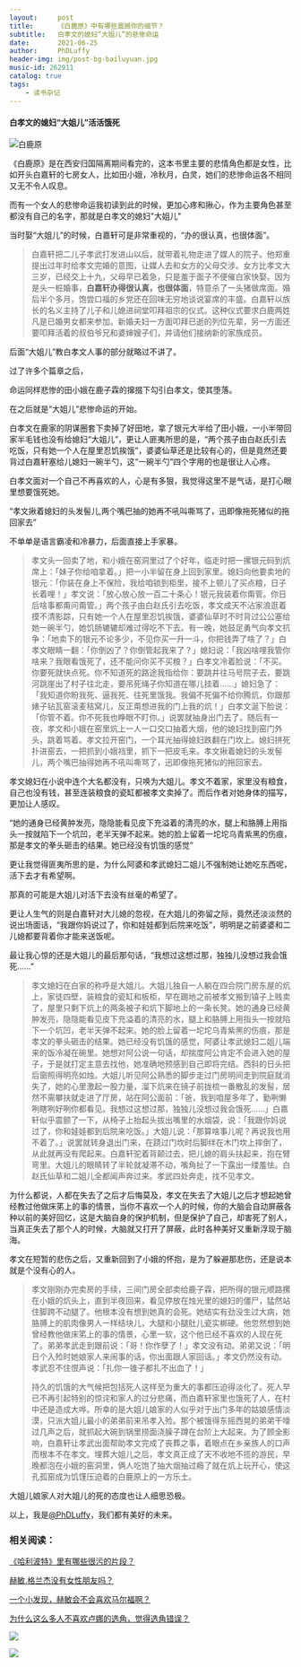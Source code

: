 ```yaml
---
layout:     post
title:      《白鹿原》中有哪些震撼你的细节？
subtitle:   白孝文的媳妇“大姐儿”的悲惨命运
date:       2021-06-25
author:     PhDLuffy
header-img: img/post-bg-bailuyuan.jpg
music-id: 262911
catalog: true
tags:
    - 读书杂记
---
```


#### 白孝文的媳妇“大姐儿”活活饿死

![白鹿原](https://cdn.jsdelivr.net/gh/PhDLuffy/PicGo@master/img/20210621125852.jpg)

《白鹿原》是在西安归国隔离期间看完的，这本书里主要的悲情角色都是女性，比如开头白嘉轩的七房女人，比如田小娥，冷秋月，白灵，她们的悲惨命运各不相同又无不令人叹息。

而有一个女人的悲惨命运我初读到此的时候，更加心疼和揪心，作为主要角色甚至都没有自己的名字，那就是白孝文的媳妇"大姐儿"

当时娶“大姐儿”的时候，白嘉轩可是非常重视的，“办的很认真，也很体面”。

> 白嘉轩把二儿子孝武打发进山以后，就带着礼物走进了媒人的院子。他郑重提出过年时给孝文完婚的意图，让媒人去和女方的父母交涉。女方比孝文大三岁，已经交上十九，父母早已着急，只是羞于面子不便催白家快娶。因为是头一桩婚事，**白嘉轩办得很认真，也很体面**，特意杀了一头猪做席面。婚后半个多月，饱尝口福的乡党还在回味无穷地谈说宴席的丰盛。白嘉轩以族长的名义主持了儿子和儿媳进祠堂叩拜祖宗的仪式。这种仪式要求白鹿两姓凡是已婚男女都来参加。新婚夫妇一方面叩拜已逝的列位先辈，另一方面还要叩拜活着的叔伯爷兄和婆婶嫂子们，并请他们接纳新的家族成员。

后面“大姐儿”教白孝文人事的部分就略过不讲了。

过了许多个篇章之后，

命运同样悲惨的田小娥在鹿子霖的撺掇下勾引白孝文，使其堕落。

在之后就是“大姐儿”悲惨命运的开始。

白孝文在鹿家的阴谋圈套下卖掉了好田地，拿了银元大半给了田小娥，一小半带回家半毛钱也没有给媳妇“大姐儿”，更让人匪夷所思的是，“两个孩子由白赵氏引去吃饭，只有她一个人在屋里忍饥挨饿”，婆婆仙草还是比较有心的，但是竟然还要背过白嘉轩塞给儿媳妇一碗半勺，这“一碗半勺”四个字用的也是很让人心疼。

白孝文面对一个自己不再喜欢的人，心是有多狠，我觉得这里不是气话，是打心眼里想要饿死她。

“孝文揪着媳妇的头发髻儿,两个嘴巴抽的她再不吼叫嘶骂了，迅即像拖死猪似的拖回家去”

不单单是语言霸凌和冷暴力，后面直接上手家暴。

> 孝文头一回卖了地，和小娥在窑洞里过了个好年，临走时把一摞银元码到炕席上：「妹子你给咱拿着。」把一小半留在身上回到家里。媳妇向他要卖地的银元：「你装在身上不保险，我给咱锁到柜里，接不上顿儿了买点粮，日子长着哩！」孝文说：「放心放心放一百二十条心！银元我装着你甭管。你日后啥事都甭问甭管。」两个孩子由白赵氏引去吃饭，孝文成天不沾家浪逛着摸不清影踪，只有她一个人在屋里忍饥挨饿，婆婆仙草时不时背过公公塞给她一碗半勺，她饥肠辘辘却难过得吃不下去。有一晚，她鼓足勇气向孝文抗争：「地卖下的银元不论多少，不见你买一升一斗，你把钱弄了啥了？」白孝文眼睛一翻：「你倒凶了？你倒管起我来了？」媳妇说：「我凶啥哩我管你啥来？我眼看饿死了，还不能问你买不买粮？」白孝文冷着脸说：「不买。你要死就快点死。你不知道死的路途我指给你：要跳井往马号院子去，要跳河跳崖出了村子往北走，要吊死绳子你知道在哪儿挂着……」媳妇急了：「我知道你盼我死、逼我死、往死里饿我。我偏不死偏不给你腾炕，你跟那婊子钻瓦窑滚麦秸窝儿，反正甭想进我的门上我的炕！」白孝文涎下脸说：「你管不着。你不死我也睁眼不盯你。」说罢就抽身出门去了。随后有一夜，孝文和小娥在窑里炕上一人一口交口抽着大烟，他的媳妇找到窑门外头，跳着骂着。孝文拉开窑门，一个耳光抽得媳妇跌翻在门坎上。媳妇拼死扑进窑去，一把抓到小娥裆里，抓下一把皮毛来。孝文揪着媳妇的头发髻儿，两个嘴巴抽得她再不吼叫嘶骂了，迅即像拖死猪似的拖回家去。

孝文媳妇在小说中连个大名都没有，只唤为大姐儿。孝文不着家，家里没有粮食，自己也没有钱，甚至连装粮食的瓷缸都被孝文卖掉了。而后作者对她身体的描写，更加让人感叹。

“她的通身已经黄肿发亮，隐隐能看见皮下充溢着的清亮的水，腿上和胳膊上用指头一按就陷下一个坑凹，老半天弹不起来。她的脸上留着一坨坨乌青紫黑的伤痕，那是孝文的拳头砸击的结果。她已经没有饥饿的感觉”

更让我觉得匪夷所思的是，为什么阿婆和孝武媳妇二姐儿不强制她让她吃东西呢，活下去才有希望啊。

那真的可能是大姐儿对活下去没有丝毫的希望了。

更让人生气的则是白嘉轩对大儿媳的忽视，在大姐儿的弥留之际，竟然还淡淡然的说出场面话，“我跟你妈说过了，你和娃娃都到后院来吃饭”，明明是之前婆婆和二儿媳都要背着你才能来送饭呢。

最让我心惊的还是大姐儿的最后那句话，“我想过这想过那，独独儿没想过我会饿死……”

> 孝文媳妇在白家的称呼是大姐儿。大姐儿独自一人躺在四合院门房东屋的炕上，家徒四壁，装粮食的瓷缸和板柜，早在踢地之前被孝文搬到镇子上贱卖了，屋里只剩下炕上的两条被子和炕下脚地上的一条长凳。她的通身已经黄肿发亮，隐隐能看见皮下充溢着的清亮的水，腿上和胳膊上用指头一按就陷下一个坑凹，老半天弹不起来。她的脸上留着一坨坨乌青紫黑的伤痕，那是孝文的拳头砸击的结果。她已经没有饥饿的感觉，阿婆让孝武媳妇二姐儿端来的饭冷凝在碗里。她想对阿公说一句话，却揣度阿公肯定不会进入她的屋子，于是就打定主意去找他，她准确地预感到自己即将完结。西斜的日头把后窗照得明亮如烛。大姐儿听见阿公熟悉的脚步走过门房明间走到院庭就消失了，她的心里激起一股力量，溜下炕来在镜子前拢梳一番散乱的发髻，居然不需攀扶就走进了厅房，站在阿公面前：「爸，我到咱屋多年了，勤咧懒咧瞎咧好咧你都看见。我想过这想过那，独独儿没想过我会饿死……」白嘉轩似乎震颤了一下，从椅子上抬起头拔出嘴里的水烟袋，说：「我跟你妈说过了，你和娃娃都到后院来吃饭。」大姐儿说：「那算啥事儿呢？再说我也用不着了。」说罢就转身退出门来，在跷过门坎时后脚绊在木门坎上摔倒了，从此就再没有爬起来。白嘉轩驼着背颠过去，把儿媳的肩头扶起来，抱在臂弯里。大姐儿的眼睛转了半轮就凝滞不动，嘴角扯了一下露出一缕羞怯。白赵氏仙草和二姐儿全都闻声奔过来。孝武四处奔走，找不见孝文。

为什么都说，人都在失去了之后才后悔莫及，孝文在失去了大姐儿之后才想起她曾经教过他做床笫上的事的情景，当你不喜欢一个人的时候，你的大脑会自动屏蔽各种以前的美好回忆，这是大脑自身的保护机制，但是保护了自己，却害死了别人，当真正失去了那个人的时候，大脑就又打开了屏蔽，此时各种美好又重新浮现于脑海。

孝文在短暂的悲伤之后，又重新回到了小娥的怀抱，是为了躲避那悲伤，还是说本就是个没有心的人。

> 孝文刚刚办完卖房的手续，三间门房全部卖给鹿子霖，把所得的银元顺路摞在小娥的炕头上，直到半夜回来，看见停放在烛光里的媳妇的僵尸，猛然站住脚跨不动腿了。他根本没有想到她真的会死。她结实有劲没生过大病，她胳膊上的肌肉像男人一样结块儿，大腿和小腿肚儿瓷实梆硬。他忽然想到她曾经教他做床笫上的事的情景，心里一软，这个他已经不喜欢的人现在死了。弟弟孝武走到跟前说：「哥！你作孽了！」孝文没有动。弟弟又说：「明日个入殓时她娘家人来闹事的话，你出面跟人家回话。」孝文仍然没有动。孝武忍不住恨声说：「扎你一锥子都扎不出血了！」
>
> 持久的饥饿的大气候把包括死人这样至为重大的事都压迫得淡化了。死人早已不再引起特别的惊诧和家人的过分悲痛，而白嘉轩家里也饿死了人，在村中还是造成大哗。所幸的是大姐儿娘家的人似乎对于出门多年的姑娘感情淡漠，只派大姐儿最小的弟弟前来吊孝入殓。那个被饿得东摇西晃的弟弟干嚎过几声之后，就抓起大碗到锅里捞面浇臊子蹲在台阶上大起来。为了顾全影响，白嘉轩让孝武出面帮助孝文完成了丧葬之事，着眼点在乡亲族人的口声而根本不在孝文。埋葬大姐儿之后，孝文真正成了天不收地不揽的游民，早晚都泡在小娥的窑洞里，俩人吃饱了抽大烟抽过瘾了就在炕上玩开心，使这孔孤窑成为饥馑压迫着的白鹿原上的一方乐土。

大姐儿娘家人对大姐儿的死的态度也让人细思恐极。

以上，我是[@PhDLuffy](https://www.zhihu.com/people/PhDLuffy)，我们都有美好的未来。

### 相关阅读：

[《哈利波特》里有哪些很污的片段？](https://www.zhihu.com/answer/1140862125 "card")

[赫敏.格兰杰没有女性朋友吗？](https://www.zhihu.com/question/352227744/answer/1172575978 "card")

[一个小发现，赫敏会不会喜欢马尔福啊？](https://www.zhihu.com/answer/1302623044 "card")

[为什么这么多人不喜欢卢娜的选角，觉得选角错误？](https://www.zhihu.com/answer/1222718691 "card")

![](https://gitee.com/PhDLuffy/PicGo/raw/master/img/20200907163759.gif)

![](https://cdn.jsdelivr.net/gh/PhDLuffy/PicGo@master/img/20210504120405.jpg)

